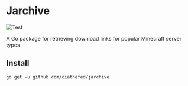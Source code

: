 # Jarchive

![Test](https://img.shields.io/github/actions/workflow/status/ciathefed/jarchive/test.yml?label=test%20%F0%9F%A7%AA&style=flat-square)

A Go package for retrieving download links for popular Minecraft server types

## Install

```shell
go get -u github.com/ciathefed/jarchive
```
